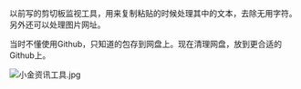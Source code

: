 以前写的剪切板监视工具，用来复制粘贴的时候处理其中的文本，去除无用字符。另外还可以处理图片网址。

当时不懂使用Github，只知道的包存到网盘上。现在清理网盘，放到更合适的Github上。

![小金资讯工具.jpg](http://7xo8t2.com1.z0.glb.clouddn.com/img/2015/11/26/11/23/56/%E5%B0%8F%E9%87%91%E8%B5%84%E8%AE%AF%E5%B7%A5%E5%85%B7.jpg)
